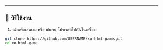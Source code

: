 
---

## 🎯 วิธีใช้งาน

1. คลิกเพื่อเล่นเกม หรือ clone โปรเจกต์ไปเปิดในเครื่อง:
```bash
git clone https://github.com/USERNAME/xo-html-game.git
cd xo-html-game
